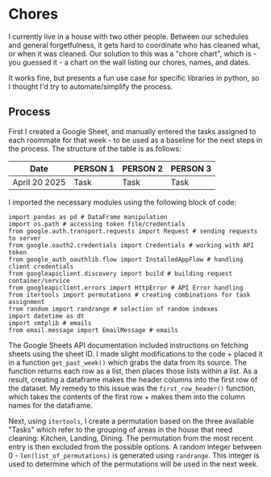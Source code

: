# Chores
I currently live in a house with two other people. Between our schedules and general forgetfulness, it gets hard to coordinate who has cleaned what, or when it was cleaned. Our solution to this was a "chore chart", which is - you guessed it - a chart on the wall listing our chores, names, and dates. 

It works fine, but presents a fun use case for specific libraries in python, so I thought I'd try to automate/simplify the process. 

## Process 
First I created a Google Sheet, and manually entered the tasks assigned to each roommate for that week - to be used as a baseline for the next steps in the process. The structure of the table is as follows: 

| Date          | PERSON 1      | PERSON 2      | PERSON 3      |
| ------------- | ------------- |------------- |------------- |
| April 20 2025  | Task         |Task         |Task         |


I imported the necessary modules using the following block of code: 
```
import pandas as pd # DataFrame manipulation
import os.path # accessing token file/credentials 
from google.auth.transport.requests import Request # sending requests to server
from google.oauth2.credentials import Credentials # working with API token
from google_auth_oauthlib.flow import InstalledAppFlow # handling client credentials
from googleapiclient.discovery import build # building request container/service
from googleapiclient.errors import HttpError # API Error handling
from itertools import permutations # creating combinations for task assignment 
from random import randrange # selection of random indexes 
import datetime as dt
import smtplib # emails 
from email.message import EmailMessage # emails
```

The Google Sheets API documentation included instructions on fetching sheets using the sheet ID. I made slight modifications to the code + placed it in a function `get_past_week()` which grabs the data from its source. The function returns each row as a list, then places those lists within a list. As a result, creating a dataframe makes the header columns into the first row of the dataset. My remedy to this issue was the `first_row_header()` function, which takes the contents of the first row + makes them into the column names for the dataframe. 

Next, using `itertools`, I create a permutation based on the three available "Tasks" which refer to the grouping of areas in the house that need cleaning: Kitchen, Landing, Dining. The permutation from the most recent entry is then excluded from the possible options. A random integer between 0 - `len(list_of_permutations)` is generated using `randrange`. This integer is used to determine which of the permutations will be used in the next week. 


